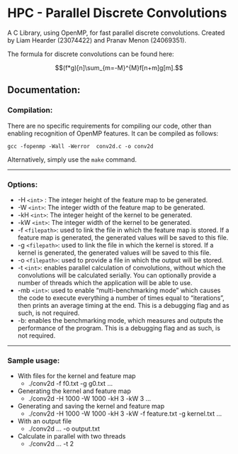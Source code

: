 # HPC - Parallel Discrete Convolutions

A C Library, using OpenMP, for fast parallel discrete convolutions. Created by Liam Hearder (23074422) and Pranav Menon (24069351).

The formula for discrete convolutions can be found here:

$$(f*g)[n]\sum_{m=-M}^{M}f[n+m]g[m].$$

## Documentation:
### Compilation: 
There are no specific requirements for compiling our code, other than enabling recognition of OpenMP features. It can be compiled as follows:
```
gcc -fopenmp -Wall -Werror  conv2d.c -o conv2d
```

Alternatively, simply use the `make` command.
___ 
### Options:
* -H `<int>` : The integer height of the feature map to be generated.
* -W `<int>`: The integer width of the feature map to be generated.
* -kH `<int>`: The integer height of the kernel to be generated.
* -kW `<int>`: The integer width of the kernel to be generated.
* -f `<filepath>`: used to link the file in which the feature map is stored. If a feature map is generated, the generated values will be saved to this file.
* -g `<filepath>`: used to link the file in which the kernel is stored. If a kernel is generated, the generated values will be saved to this file.
* -o `<filepath>`: used to provide a file in which the output will be stored.
* -t `<int>`: enables parallel calculation of convolutions, without which the convolutions will be calculated serially. You can optionally provide a number of threads which the application will be able to use.
* -mb `<int>`: used to enable “multi-benchmarking mode” which causes the code to execute everything a number of times equal to “iterations”, then prints an average timing at the end. This is a debugging flag and as such, is not required.
* -b: enables the benchmarking mode, which measures and outputs the performance of the program. This is a debugging flag and as such, is not required.
___
### Sample usage:

+ With files for the kernel and feature map
    * ./conv2d -f f0.txt -g g0.txt …
+ Generating the kernel and feature map
    * ./conv2d -H 1000 -W 1000 -kH 3 -kW 3 …
+ Generating and saving the kernel and feature map
    * ./conv2d -H 1000 -W 1000 -kH 3 -kW -f feature.txt -g kernel.txt …
+ With an output file
    * ./conv2d … -o output.txt
+ Calculate in parallel with two threads
    * ./conv2d … -t 2